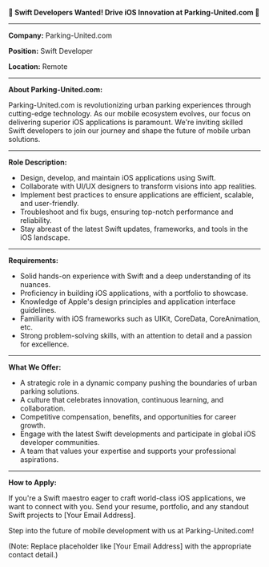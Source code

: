 **🍎 Swift Developers Wanted! Drive iOS Innovation at Parking-United.com 🍎**

---

**Company:** Parking-United.com

**Position:** Swift Developer

**Location:** Remote

---

**About Parking-United.com:**

Parking-United.com is revolutionizing urban parking experiences through cutting-edge technology. As our mobile ecosystem evolves, our focus on delivering superior iOS applications is paramount. We're inviting skilled Swift developers to join our journey and shape the future of mobile urban solutions.

---

**Role Description:**

- Design, develop, and maintain iOS applications using Swift.
- Collaborate with UI/UX designers to transform visions into app realities.
- Implement best practices to ensure applications are efficient, scalable, and user-friendly.
- Troubleshoot and fix bugs, ensuring top-notch performance and reliability.
- Stay abreast of the latest Swift updates, frameworks, and tools in the iOS landscape.

---

**Requirements:**

- Solid hands-on experience with Swift and a deep understanding of its nuances.
- Proficiency in building iOS applications, with a portfolio to showcase.
- Knowledge of Apple's design principles and application interface guidelines.
- Familiarity with iOS frameworks such as UIKit, CoreData, CoreAnimation, etc.
- Strong problem-solving skills, with an attention to detail and a passion for excellence.

---

**What We Offer:**

- A strategic role in a dynamic company pushing the boundaries of urban parking solutions.
- A culture that celebrates innovation, continuous learning, and collaboration.
- Competitive compensation, benefits, and opportunities for career growth.
- Engage with the latest Swift developments and participate in global iOS developer communities.
- A team that values your expertise and supports your professional aspirations.

---

**How to Apply:**

If you're a Swift maestro eager to craft world-class iOS applications, we want to connect with you. Send your resume, portfolio, and any standout Swift projects to [Your Email Address].

Step into the future of mobile development with us at Parking-United.com!

(Note: Replace placeholder like [Your Email Address] with the appropriate contact detail.)
